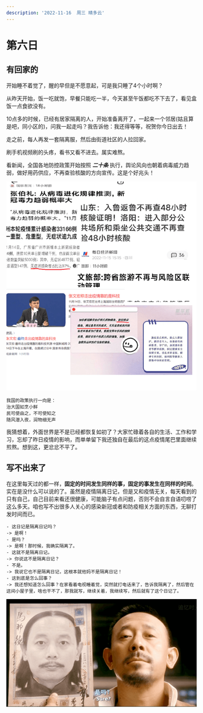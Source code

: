 ```yaml
---
description: '2022-11-16  周三 晴多云'
---
```


# 第六日

## 有回家的

开始睡不着觉了，醒的早但是不愿意起，可是我只睡了4个小时啊？

从昨天开始，饭一吃就饱，早餐只能吃一半，今天甚至午饭都吃不下去了，看见盒饭一点食欲没有。

10点多的时候，已经有居家隔离的人，开始准备离开了，一起来一个邻居(姑且算是吧，同小区的)，问我一起走吗？我告诉他：我还得等等，祝贺你今日出去！

走之前，每人再发一套隔离服，然后由街道社区的人拉回家。

刷手机视频刷的头疼，看书又看不进去。属实难熬。

看新闻，全国各地防控政策开始按照 ***二十条*** 执行，舆论风向也朝着病毒威力趋弱，做好用药供应，不再查验核酸的方向宣传。这是个好兆头！

![](.gitbook/assets/22111601.png)

```
我国的政策执行一向是：
治大国如烹小鲜
民可使由之，不可使知之
随风潜入夜，润物细无声
```

我猜想着，外面世界是不是已经都恢复如初了？大家忙碌着各自的生活、工作和学习，忘却了昨日疫情的影响，而单单留下我还独自在最后的这点疫情尾巴里面继续煎熬。想到这，更忿忿不平了。

## 写不出来了

在这里每天过的都一样，**固定的时间发生同样的事，固定的事发生在同样的时间**。实在是没什么可以说的了。虽然是疫情隔离日记，但是又和疫情无关，每天看到的只有自己，自己目前来看还很健康，可能脑子有点问题，否则不会自言自语叨唠了这么多天。咱也写不出很多人关心的感染新冠或者和防疫相关方面的东西，无聊打发时间而已。

```
- 这日记是隔离日记吗？
-> 是啊！
- 是吗？
-> 是啊！那时候，我确实隔离了。
- 这就不是隔离日记。
-> 你说这不是隔离日记？
- 不是。
-> 我说它也不是隔离日记，这根本就他妈不是隔离日记！
- 这到底是怎么回事？
-> 我还想知道怎么回事？在家看着电视睡着觉，突然就打电话来了，告诉我隔离了，然后管在这间小屋子里，啥也干不了，那我就写，继续关着，我继续写，然后就有了这个日记了。
```

![](.gitbook/assets/22111602.png)

